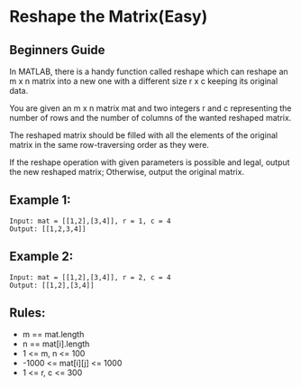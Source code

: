 # Reshape the Matrix(Easy)

## Beginners Guide

In MATLAB, there is a handy function called reshape which can reshape an m x n matrix into a new one with a different size r x c keeping its original data.

You are given an m x n matrix mat and two integers r and c representing the number of rows and the number of columns of the wanted reshaped matrix.

The reshaped matrix should be filled with all the elements of the original matrix in the same row-traversing order as they were.

If the reshape operation with given parameters is possible and legal, output the new reshaped matrix; Otherwise, output the original matrix.

Example 1:
---
```go=
Input: mat = [[1,2],[3,4]], r = 1, c = 4
Output: [[1,2,3,4]]
```

Example 2:
---
```go=
Input: mat = [[1,2],[3,4]], r = 2, c = 4
Output: [[1,2],[3,4]]
```

Rules:
---
* m == mat.length
* n == mat[i].length
* 1 <= m, n <= 100
* -1000 <= mat[i][j] <= 1000
* 1 <= r, c <= 300